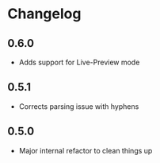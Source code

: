 # Changelog

## 0.6.0

- Adds support for Live-Preview mode

## 0.5.1

- Corrects parsing issue with hyphens

## 0.5.0

- Major internal refactor to clean things up
